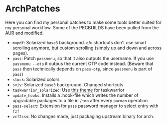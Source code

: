 # ArchPatches

Here you can find my personal patches to make some tools better suited for my
personal workflow.
Some of the PKGBUILDS have been pulled from the AUR and modified.

* `mupdf`: Solarized `base3` background. `d`/`u` shortcuts don't use smart
  scrolling anymore, but custom scrolling (simply up and down and across pages).
* `pass`: Patch `passmenu`, so that it also outputs the username. If you use
  `passmenu --otp` it outpus the current OTP code instead.
  (Beware that `pass` then technically depends on `pass-otp`, since `passmenu`
  is part of `pass`)
* `slock`: Solarized colors
* `sxiv`: Solarized `base3` background. Changed shortcuts
* `taskwarrior_solarized`: Use [this theme](https://github.com/hpainter/taskwarrior-solarized) for taskwarrior
* `update_hooks`: Installs a .hook-file which writes the number of upgradable
  packages to a file in `/tmp` after every `pacman` operation
* `pass-select`: Extension for `pass` password manager to select entry with `fzf`
* `vcf2csv`: No changes made, just packaging upstream binary for arch.
